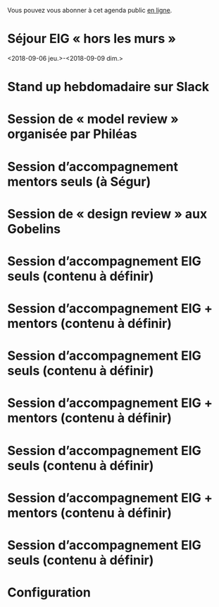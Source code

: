 Vous pouvez vous abonner à cet agenda public [en ligne](https://cloud.eig-forever.org/index.php/apps/calendar/p/5S4DP594PDIVTARU/EIG2018).


# Séjour EIG « hors les murs »

<span class="timestamp-wrapper"><span class="timestamp">&lt;2018-09-06 jeu.&gt;</span></span>-<span class="timestamp-wrapper"><span class="timestamp">&lt;2018-09-09 dim.&gt;</span></span>


# Stand up hebdomadaire sur Slack


# Session de « model review » organisée par Philéas


# Session d’accompagnement mentors seuls (à Ségur)


# Session de « design review » aux Gobelins


# Session d’accompagnement EIG seuls (contenu à définir)


# Session d’accompagnement EIG + mentors (contenu à définir)


# Session d’accompagnement EIG seuls (contenu à définir)


# Session d’accompagnement EIG + mentors (contenu à définir)


# Session d’accompagnement EIG seuls (contenu à définir)


# Session d’accompagnement EIG + mentors (contenu à définir)


# Session d’accompagnement EIG seuls (contenu à définir)


# Configuration

